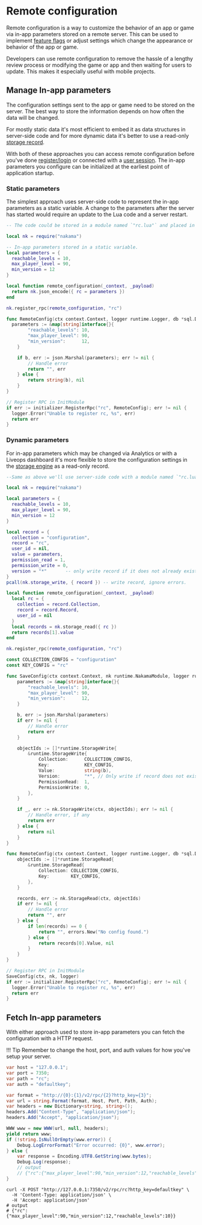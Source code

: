 # Remote configuration

Remote configuration is a way to customize the behavior of an app or game via in-app parameters stored on a remote server. This can be used to implement <a href="https://en.wikipedia.org/wiki/Feature_toggle" target="\_blank">feature flags</a> or adjust settings which change the appearance or behavior of the app or game.

Developers can use remote configuration to remove the hassle of a lengthy review process or modifying the game or app and then waiting for users to update. This makes it especially useful with mobile projects.

## Manage In-app parameters

The configuration settings sent to the app or game need to be stored on the server. The best way to store the information depends on how often the data will be changed.

For mostly static data it's most efficient to embed it as data structures in server-side code and for more dynamic data it's better to use a read-only [storage record](storage-collections.md).

With both of these approaches you can access remote configuration before you've done [register/login](authentication.md) or connected with a [user session](authentication.md#sessions). The in-app parameters you configure can be initialized at the earliest point of application startup.

### Static parameters

The simplest approach uses server-side code to represent the in-app parameters as a static variable. A change to the parameters after the server has started would require an update to the Lua code and a server restart.

```lua fct_label="Lua"
-- The code could be stored in a module named `"rc.lua"` and placed in the runtime path for the server.

local nk = require("nakama")

-- In-app parameters stored in a static variable.
local parameters = {
  reachable_levels = 10,
  max_player_level = 90,
  min_version = 12
}

local function remote_configuration(_context, _payload)
  return nk.json_encode({ rc = parameters })
end

nk.register_rpc(remote_configuration, "rc")
```

```go fct_label="Go"
func RemoteConfig(ctx context.Context, logger runtime.Logger, db *sql.DB, nk runtime.NakamaModule, payload string) (string, error) {
  parameters := &map[string]interface{}{
		"reachable_levels": 10,
		"max_player_level": 90,
		"min_version":      12,
	}

	if b, err := json.Marshal(parameters); err != nil {
		// Handle error
		return "", err
	} else {
		return string(b), nil
	}  
}

// Register RPC in InitModule
if err := initializer.RegisterRpc("rc", RemoteConfig); err != nil {
  logger.Error("Unable to register rc, %s", err)
  return err
}
```


### Dynamic parameters

For in-app parameters which may be changed via Analytics or with a Liveops dashboard it's more flexible to store the configuration settings in the [storage engine](storage-collections.md) as a read-only record.

```lua fct_label="Lua"
--Same as above we'll use server-side code with a module named `"rc.lua"` and placed in the runtime path for the server.

local nk = require("nakama")

local parameters = {
  reachable_levels = 10,
  max_player_level = 90,
  min_version = 12
}

local record = {
  collection = "configuration",
  record = "rc",
  user_id = nil,
  value = parameters,
  permission_read = 1,
  permission_write = 0,
  version = "*"       -- only write record if it does not already exist.
}
pcall(nk.storage_write, { record }) -- write record, ignore errors.

local function remote_configuration(_context, _payload)
  local rc = {
    collection = record.Collection,
    record = record.Record,
    user_id = nil
  }
  local records = nk.storage_read({ rc })
  return records[1].value
end

nk.register_rpc(remote_configuration, "rc")
```

```go fct_label="Go"
const COLLECTION_CONFIG = "configuration"
const KEY_CONFIG = "rc"

func SaveConfig(ctx context.Context, nk runtime.NakamaModule, logger runtime.NakamaModule) error {
	parameters := &map[string]interface{}{
		"reachable_levels": 10,
		"max_player_level": 90,
		"min_version":      12,
	}

	b, err := json.Marshal(parameters)
	if err != nil {
		// Handle error
		return err
	}

	objectIds := []*runtime.StorageWrite{
		&runtime.StorageWrite{
			Collection:      COLLECTION_CONFIG,
			Key:             KEY_CONFIG,
			Value:           string(b),
			Version:         "*", // Only write if record does not exist already
			PermissionRead:  1,
			PermissionWrite: 0,
		},
	}

	if _, err := nk.StorageWrite(ctx, objectIds); err != nil {
		// Handle error, if any
		return err
	} else {
		return nil
	}
}

func RemoteConfig(ctx context.Context, logger runtime.Logger, db *sql.DB, nk runtime.NakamaModule, payload string) (string, error) {
	objectIds := []*runtime.StorageRead{
		&runtime.StorageRead{
			Collection: COLLECTION_CONFIG,
			Key:        KEY_CONFIG,
		},
	}

	records, err := nk.StorageRead(ctx, objectIds)
	if err != nil {
		// Handle error
		return "", err
	} else {
		if len(records) == 0 {
			return "", errors.New("No config found.")
		} else {
			return records[0].Value, nil
		}
	}
}

// Register RPC in InitModule
SaveConfig(ctx, nk, logger)
if err := initializer.RegisterRpc("rc", RemoteConfig); err != nil {
  logger.Error("Unable to register rc, %s", err)
  return err
}
```

## Fetch In-app parameters

With either approach used to store in-app parameters you can fetch the configuration with a HTTP request.

!!! Tip
    Remember to change the host, port, and auth values for how you've setup your server.

```csharp fct_label="Unity"
var host = "127.0.0.1";
var port = 7350;
var path = "rc";
var auth = "defaultkey";

var format = "http://{0}:{1}/v2/rpc/{2}?http_key={3}";
var url = string.Format(format, Host, Port, Path, Auth);
var headers = new Dictionary<string, string>();
headers.Add("Content-Type", "application/json");
headers.Add("Accept", "application/json");

WWW www = new WWW(url, null, headers);
yield return www;
if (!string.IsNullOrEmpty(www.error)) {
    Debug.LogErrorFormat("Error occurred: {0}", www.error);
} else {
    var response = Encoding.UTF8.GetString(www.bytes);
    Debug.Log(response);
    // output
    // {"rc":{"max_player_level":90,"min_version":12,"reachable_levels":10}}
}
```

```shell fct_label="cURL"
curl -X POST "http://127.0.0.1:7350/v2/rpc/rc?http_key=defaultkey" \
  -H 'Content-Type: application/json' \
  -H 'Accept: application/json'
# output
# {"rc":{"max_player_level":90,"min_version":12,"reachable_levels":10}}
```
